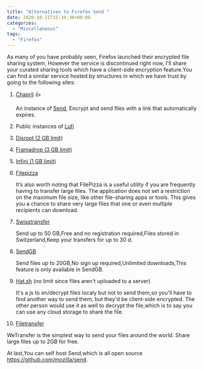 ```yaml
---
title: "Alternatives to Firefox Send "
date: 2020-10-11T15:34:30+08:00
categories:
  - "Miscellaneous"
tags:
  - "Firefox"
---
```


As many of you have probably seen, Firefox launched their encrypted file sharing system, However the service is discontinued right now, I'll share your curated sharing tools which have a client-side encryption feature.You can find a similar service hosted by structures in which we have trust by going to the following sites:
<!--more-->

1. [Chapril](https://drop.chapril.org/) 👍

   An instance of [Send](https://github.com/mozilla/send), Encrypt and send files with a link that automatically expires.

2. Public instances of [Lufi](https://github.com/ldidry/lufi)

3. [Disroot (2 GB limit)](https://upload.disroot.org/)

4. [Framadrop (3 GB limit)](https://framadrop.org/lufi/)

5. [Infini (1 GB limit)](https://drop.infini.fr/)

6. [Filepizza](https://file.pizza/)

   It’s also worth noting that FilePizza is a useful utility if you are frequently having to transfer large files. The application does not set a restriction on the maximum file    size, like other file-sharing apps or tools. This gives you a chance to share very large files that one or even multiple recipients can download.

7. [Swisstransfer](https://www.swisstransfer.com/)

   Send up to 50 GB,Free and no registration required,Files stored in Switzerland,Keep your transfers for up to 30 d.

8. [SendGB](https://www.sendgb.com/) 

   Send files up to 20GB,No sign up required,Unlimited downloads,This feature is only available in SendGB.

9. [Hat.sh](https://hat.sh/) (no limit since files aren't uploaded to a server) 

   It's a js to en/decrypt files localy but not to send them,so you'll have to find another way to send them, but they'd be client-side encrypted. The other person would use it    as well to decrypt the file,which is to say you can use any cloud storage to share the file.

10. [Filetransfer](https://filetransfer.io/)

   WeTransfer is the simplest way to send your files around the world. Share large files up to 2GB for free.

At last,You can self host Send,which is all open source https://github.com/mozilla/send.
